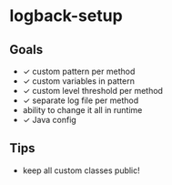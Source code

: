 # logback-setup

## Goals

- ✓ custom pattern per method
- ✓ custom variables in pattern
- ✓ custom level threshold per method
- ✓ separate log file per method
- ability to change it all in runtime
- ✓ Java config

## Tips

- keep all custom classes public!
